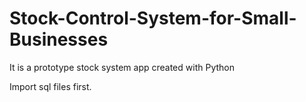 # Stock-Control-System-for-Small-Businesses
It is a prototype stock system app created with Python

Import sql files first.
